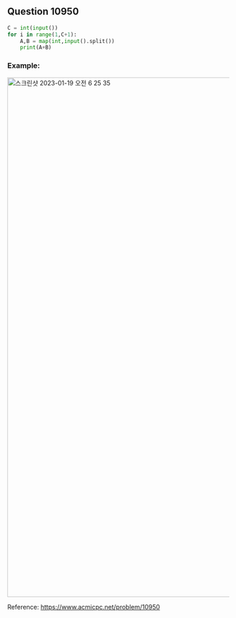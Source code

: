 ## Question 10950


```python 3
C = int(input())
for i in range(1,C+1):
    A,B = map(int,input().split())
    print(A+B)
```


### Example:
<img width="1177" alt="스크린샷 2023-01-19 오전 6 25 35" src="https://user-images.githubusercontent.com/107760647/213298319-e5953a45-b2eb-4d4f-a5d8-1ffa7929d2f7.png">


Reference:
https://www.acmicpc.net/problem/10950
